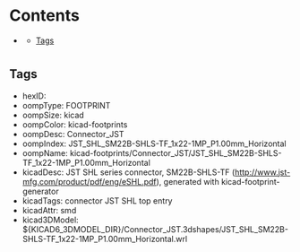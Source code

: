 



Contents
========

* [](#)
	* [Tags](#tags)

# 

## Tags

- hexID: 
- oompType: FOOTPRINT
- oompSize: kicad
- oompColor: kicad-footprints
- oompDesc: Connector_JST
- oompIndex: JST_SHL_SM22B-SHLS-TF_1x22-1MP_P1.00mm_Horizontal
- oompName: kicad-footprints/Connector_JST/JST_SHL_SM22B-SHLS-TF_1x22-1MP_P1.00mm_Horizontal
- kicadDesc: JST SHL series connector, SM22B-SHLS-TF (http://www.jst-mfg.com/product/pdf/eng/eSHL.pdf), generated with kicad-footprint-generator
- kicadTags: connector JST SHL top entry
- kicadAttr: smd
- kicad3DModel: ${KICAD6_3DMODEL_DIR}/Connector_JST.3dshapes/JST_SHL_SM22B-SHLS-TF_1x22-1MP_P1.00mm_Horizontal.wrl
